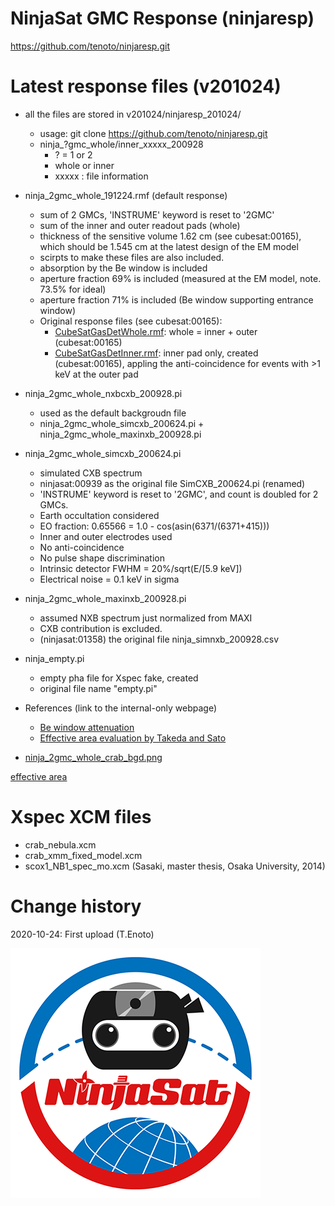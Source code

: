 # NinjaSat GMC Response (ninjaresp)

https://github.com/tenoto/ninjaresp.git

# Latest response files (v201024)

- all the files are stored in v201024/ninjaresp_201024/
	- usage: git clone https://github.com/tenoto/ninjaresp.git
	- ninja_?gmc_whole/inner_xxxxx_200928
		- ? = 1 or 2 
		- whole or inner 
		- xxxxx : file information 

- ninja_2gmc_whole_191224.rmf (default response)
    - sum of 2 GMCs, 'INSTRUME' keyword is reset to '2GMC'
    - sum of the inner and outer readout pads (whole)
    - thickness of the sensitive volume 1.62 cm (see cubesat:00165), which should be 1.545 cm at the latest design of the EM model
    - scirpts to make these files are also included.
	- absorption by the Be window is included
	- aperture fraction 69% is included (measured at the EM model, note. 73.5% for ideal)
	- aperture fraction 71% is included (Be window supporting entrance window)
	- Original response files (see cubesat:00165):
	    - [CubeSatGasDetWhole.rmf](https://riken-share.box.com/shared/static/0udo2hmm91tap2qiulgsc8gx2jganpwv.rmf): whole = inner + outer (cubesat:00165)
	    - [CubeSatGasDetInner.rmf](https://riken-share.box.com/shared/static/ovrk6q48l7ktkp6p97gkrqxpe49r6zzh.rmf): inner pad only, created (cubesat:00165), appling the anti-coincidence for events with >1 keV at the outer pad

- ninja_2gmc_whole_nxbcxb_200928.pi
	- used as the default backgroudn file 
	- ninja_2gmc_whole_simcxb_200624.pi + ninja_2gmc_whole_maxinxb_200928.pi

- ninja_2gmc_whole_simcxb_200624.pi 
	- simulated CXB spectrum
	- ninjasat:00939 as the original file SimCXB_200624.pi (renamed)
	- 'INSTRUME' keyword is reset to '2GMC', and count is doubled for 2 GMCs.
	- Earth occultation considered
	- EO fraction: 0.65566 = 1.0 - cos(asin(6371/(6371+415)))
	- Inner and outer electrodes used
	- No anti-coincidence
	- No pulse shape discrimination
	- Intrinsic detector FWHM = 20%/sqrt(E/[5.9 keV])
	- Electrical noise = 0.1 keV in sigma

- ninja_2gmc_whole_maxinxb_200928.pi
	- assumed NXB spectrum just normalized from MAXI
	- CXB contribution is excluded.
    - (ninjasat:01358) the original file ninja_simnxb_200928.csv

- ninja_empty.pi
 	- empty pha file for Xspec fake, created
 	- original file name "empty.pi"

- References (link to the internal-only webpage)
    - [Be window attenuation](https://astro.riken.jp/gwxwiki/lib/exe/fetch.php?media=transmission_be_20200711.pdf)
    - [Effective area evaluation by Takeda and Sato](https://astro.riken.jp/gwxwiki/lib/exe/fetch.php?media=gmc_effective_area.pdf)

- [ninja_2gmc_whole_crab_bgd.png](https://raw.githubusercontent.com/tenoto/ninjaresp/main/v201024/ninjaresp_201024/plot/ninja_2gmc_whole_crab_bgd.png)

[effective area]()

# Xspec XCM files 

- crab_nebula.xcm 
- crab_xmm_fixed_model.xcm 
- scox1_NB1_spec_mo.xcm (Sasaki, master thesis, Osaka University, 2014)

# Change history

2020-10-24: First upload (T.Enoto)

![NinjaSat Emblem](https://github.com/tenoto/repository/blob/master/ninjasat/emblem/png/ninjasat_emblem-400px.png)





